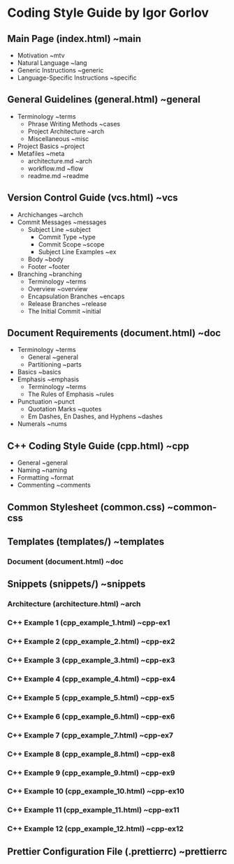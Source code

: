 # Coding Style Guide by Igor Gorlov

## Main Page (index.html) ~main

-   Motivation ~mtv
-   Natural Language ~lang
-   Generic Instructions ~generic
-   Language-Specific Instructions ~specific

## General Guidelines (general.html) ~general

-   Terminology ~terms
    -   Phrase Writing Methods ~cases
    -   Project Architecture ~arch
    -   Miscellaneous ~misc
-   Project Basics ~project
-   Metafiles ~meta
    -   architecture.md ~arch
    -   workflow.md ~flow
    -   readme.md ~readme

## Version Control Guide (vcs.html) ~vcs

-   Archichanges ~archch
-   Commit Messages ~messages
    -   Subject Line ~subject
        -   Commit Type ~type
        -   Commit Scope ~scope
        -   Subject Line Examples ~ex
    -   Body ~body
    -   Footer ~footer
-   Branching ~branching
    -   Terminology ~terms
    -   Overview ~overview
    -   Encapsulation Branches ~encaps
    -   Release Branches ~release
    -   The Initial Commit ~initial

## Document Requirements (document.html) ~doc

-   Terminology ~terms
    -   General ~general
    -   Partitioning ~parts
-   Basics ~basics
-   Emphasis ~emphasis
    -   Terminology ~terms
    -   The Rules of Emphasis ~rules
-   Punctuation ~punct
    -   Quotation Marks ~quotes
    -   Em Dashes, En Dashes, and Hyphens ~dashes
-   Numerals ~nums

## C++ Coding Style Guide (cpp.html) ~cpp

-   General ~general
-   Naming ~naming
-   Formatting ~format
-   Commenting ~comments

## Common Stylesheet (common.css) ~common-css

## Templates (templates/) ~templates

### Document (document.html) ~doc

## Snippets (snippets/) ~snippets

### Architecture (architecture.html) ~arch

### C++ Example 1 (cpp_example_1.html) ~cpp-ex1

### C++ Example 2 (cpp_example_2.html) ~cpp-ex2

### C++ Example 3 (cpp_example_3.html) ~cpp-ex3

### C++ Example 4 (cpp_example_4.html) ~cpp-ex4

### C++ Example 5 (cpp_example_5.html) ~cpp-ex5

### C++ Example 6 (cpp_example_6.html) ~cpp-ex6

### C++ Example 7 (cpp_example_7.html) ~cpp-ex7

### C++ Example 8 (cpp_example_8.html) ~cpp-ex8

### C++ Example 9 (cpp_example_9.html) ~cpp-ex9

### C++ Example 10 (cpp_example_10.html) ~cpp-ex10

### C++ Example 11 (cpp_example_11.html) ~cpp-ex11

### C++ Example 12 (cpp_example_12.html) ~cpp-ex12

## Prettier Configuration File (.prettierrc) ~prettierrc
